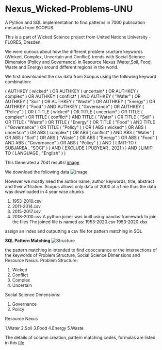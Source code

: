 # Nexus_Wicked-Problems-UNU
A Python and SQL implementation to find patterns in 7000 publication metadata from SCOPUS

This is a part of Wicked Science project from United Nations University - FLORES, Dresden.

We were curious about how the different problem sructure keywords (Wicked, Complex, Uncertain and Conflict) trends with Social Science Dimension (Policy and Governance) in Resource Nexus (Water,Soil, Food, Waste and Energy) around different regions in the world.

We first downloaded the csv data from Scopus using the following keyword combination:

( AUTHKEY ( wicked* )  OR  AUTHKEY ( uncertain* )  OR  AUTHKEY ( complex* )  OR  AUTHKEY ( conflict* )  AND  AUTHKEY ( "Water" )  OR  AUTHKEY ( "Soil" )  OR  AUTHKEY ( "Waste" )  OR  AUTHKEY ( "Energy" )  OR  AUTHKEY ( "Food" )  AND  AUTHKEY ( "Governance" )  OR  AUTHKEY ( "Policy" ) )  OR  ( TITLE ( wicked* )  OR  TITLE ( uncertain* )  OR  TITLE ( complex* )  OR  TITLE ( conflict* )  AND  TITLE ( "Water" )  OR  TITLE ( "Soil" )  OR  TITLE ( "Waste" )  OR  TITLE ( "Energy" )  OR  TITLE ( "Food" )  AND  TITLE ( "Governance" )  OR  TITLE ( "Policy" ) )  OR  ( ABS ( wicked* )  OR  ABS ( uncertain* )  OR  ABS ( complex* )  OR  ABS ( conflict* )  AND  ABS ( "Water" )  OR  ABS ( "Soil" )  OR  ABS ( "Waste" )  OR  ABS ( "Energy" )  OR  ABS ( "Food" )  AND  ABS ( "Governance" )  OR  ABS ( "Policy" ) )  AND  ( LIMIT-TO ( SUBJAREA ,  "SOCI" ) )  AND  ( EXCLUDE ( PUBYEAR ,  2021 ) )  AND  ( LIMIT-TO ( LANGUAGE ,  "English" ) ) 

This Generated a 7041 results!
[image](https://user-images.githubusercontent.com/65511509/118087132-62a76980-b3c5-11eb-8601-adb801c1c70a.png)

We download the following data
![image](https://user-images.githubusercontent.com/65511509/118087317-a7330500-b3c5-11eb-9bdb-ec40128d8d5e.png)

However we mostly need the author name, author keywords, title, abstract and their affiliation. Scopus allows only data of 2000 at a time thus the data was downloaded in 4 year wise chunks
1. 1953-2010.csv
2. 2011-2014.csv
3. 2015-2017.csv
4. 2018-2010.csv
A python joiner was built using pandas framework to join the files
The joined file is named as:
1953-2020.csv
1953-2020.xlsx

assign an index and outputting a csv file for pattern matching in SQL

**SQL Pattern Matching**
![Structure](https://user-images.githubusercontent.com/65511509/118099074-08160980-b3d5-11eb-8e43-9286d8b67291.jpg)

the pattern matching in intended to find cooccurance or the intersections of the keywords of Problem Structure, Social Science Dimensions and Resource Nexus.
Problem Structure:
1. Wicked
2. Conflict
3. Complex
4. Uncertain

Social Science Dimensions: 

1. Governance
2. Policy


Resource Nexus

1.Water
2.Soil
3.Food
4.Energy
5.Waste

The details of column creation, pattern matching codes, formulas are listed in this [file](https://drive.google.com/file/d/1IsdevgmWRnhcy74gdfrgNDUMmVd-oWtR/view?usp=sharing "Google_sheet")

